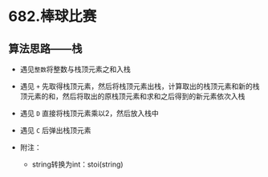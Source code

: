 # 682.棒球比赛

## 算法思路——栈
* 遇见`整数`将整数与栈顶元素之和入栈
* 遇见 `+` 先取得栈顶元素，然后将栈顶元素出栈，计算取出的栈顶元素和新的栈顶元素的和，然后将取出的原栈顶元素和求和之后得到的新元素依次入栈
* 遇见 `D` 直接将栈顶元素乘以2，然后放入栈中
* 遇见 `C` 后弹出栈顶元素 


* 附注：
    * string转换为int：stoi(string)